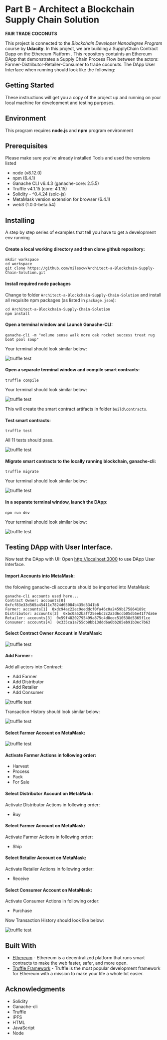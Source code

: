 # Part B - Architect a Blockchain Supply Chain Solution
**FAIR TRADE COCONUTS**

This project is connected to the _Blockchain Developer Nanodegree Program_ course by **Udacity**.
In this project, we are building a SupplyChain Contract Dapp on the Ethereum Platform . This repository containts an Ethereum DApp that demonstrates a Supply Chain Process Flow  between the actors:  Farmer-Distributor-Retailer-Consumer to trade coconuts.
The DApp User Interface when running should look like the following:

## Getting Started

These instructions will get you a copy of the project up and running on your local machine for development and testing purposes.

## Environment ###
This program requires **node.js**  and **npm** program environment 

## Prerequisites
Please make sure you've already installed Tools and used the versions listed
*   node               (v8.12.0)
*   npm                 (6.4.1)
*   Ganache CLI v6.4.3 (ganache-core: 2.5.5)
*   Truffle v4.1.15 (core: 4.1.15)
*   Solidity - ^0.4.24 (solc-js)
*   MetaMask version extension for browser (6.4.1)
*   web3  (1.0.0-beta.54)

## Installing
A step by step series of examples that tell you have to get a development env running
#### Create a local working directory and then  clone github repository:

```
mkdir workspace
cd workspace
git clone https://github.com/milescw/Architect-a-Blockchain-Supply-Chain-Solution.git
```

#### Install required node packages
Change to folder ```Architect-a-Blockchain-Supply-Chain-Solution```  and install all requisite npm packages (as listed in ```package.json```):

```
cd Architect-a-Blockchain-Supply-Chain-Solution
npm install
```
#### Open a terminal window and Launch Ganache-CLI:

```
ganache-cli -m "volume sense walk more oak rocket success treat rug boat pool soup"
```

Your terminal should look similar below:

![truffle test](images/ganache-cli.png)

#### Open a separate terminal window and compile smart contracts:

```
truffle compile
```

Your terminal should look similar below:

![truffle test](images/truffle_compile.png)

This will create the smart contract artifacts in folder ```build\contracts```.

#### Test smart contracts:

```
truffle test
```

All 11 tests should pass.

![truffle test](images/truffle_test.png)

#### Migrate smart contracts to the locally running blockchain, ganache-cli:

```
truffle migrate
```

Your terminal should look similar below:

![truffle test](images/truffle_migrate.png)

#### In a separate terminal window, launch the DApp:

```
npm run dev
```
Your terminal should look similar below:

![truffle test](images/npm-run-dev.PNG)

## Testing DApp with User Interface.
Now test the DApp with UI:
Open [http://localhost:3000](http://localhost:3000) to use DApp User Interface.

#### Import Accounts into MetaMask:
the folowing ganache-cli accounts should be imported into MetaMask:
```
ganache-cli accounts used here...
Contract Owner: accounts[0]  0xfcf83e33d565a45411c7824d65084b435d5341b8
Farmer: accounts[1]  0xdc94ac22ec9eeddcf0fa46c0a2459b175864189c
Distributor: accounts[2]  0xbc0a52baff25eebc2c2a3d6ccb05db5e41f7da6e
Retailer: accounts[3]  0x59f48202795499a875c4d8eec510538d5365f1ce
Consumer: accounts[4]  0x335ca1a755db8bb13ddd6a6bb285eb91b3ec7b63
```
#### Select Contract Owner Account in MetaMask:

![truffle test](images/select-metamask-account.PNG)

#### Add Farmer :
Add all actors into Contract:
*   Add Farmer
*   Add Distributor
*   Add Retailer
*   Add Consumer

![truffle test](images/add-farmer.PNG)

Transaction History should look similar below:

![truffle test](images/add-actors-history.PNG)

#### Select Farmer Account on MetaMask:

![truffle test](images/select-farmer-account.PNG)

#### Activate Farmer Actions in following order:
*   Harvest
*   Process
*   Pack
*   For Sale
#### Select Distributor Account on MetaMask:
Activate Distributor Actions in following order:
*   Buy
#### Select Farmer Account on MetaMask:
Activate Farmer Actions in following order:
*   Ship
#### Select Retailer Account on MetaMask:
Activate Retailer Actions in following order:
*   Receive
#### Select Consumer Account on MetaMask:
Activate Consumer Actions in following order:
*   Purchase

Now Transaction History should look like below:

![truffle test](images/all-transaction-history.PNG)

## Built With

* [Ethereum](https://www.ethereum.org/) - Ethereum is a decentralized platform that runs smart contracts
to make the web faster, safer, and more open.
* [Truffle Framework](http://truffleframework.com/) - Truffle is the most popular development framework for Ethereum with a mission to make your life a whole lot easier.

## Acknowledgments
* Solidity
* Ganache-cli
* Truffle
* IPFS
* HTML
* JavaScript
* Node